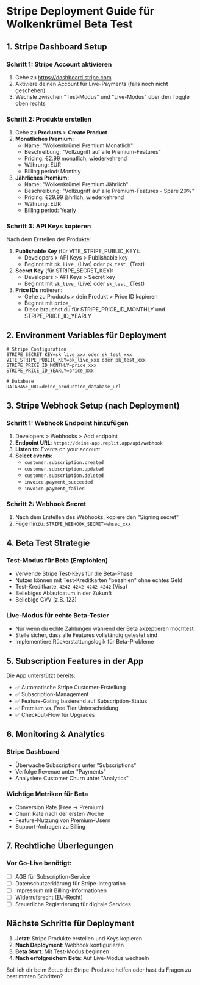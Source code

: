 # Stripe Deployment Guide für Wolkenkrümel Beta Test

## 1. Stripe Dashboard Setup

### Schritt 1: Stripe Account aktivieren
1. Gehe zu https://dashboard.stripe.com
2. Aktiviere deinen Account für Live-Payments (falls noch nicht geschehen)
3. Wechsle zwischen "Test-Modus" und "Live-Modus" über den Toggle oben rechts

### Schritt 2: Produkte erstellen
1. Gehe zu **Products** > **Create Product**
2. **Monatliches Premium:**
   - Name: "Wolkenkrümel Premium Monatlich"
   - Beschreibung: "Vollzugriff auf alle Premium-Features"
   - Pricing: €2.99 monatlich, wiederkehrend
   - Währung: EUR
   - Billing period: Monthly
3. **Jährliches Premium:**
   - Name: "Wolkenkrümel Premium Jährlich" 
   - Beschreibung: "Vollzugriff auf alle Premium-Features - Spare 20%"
   - Pricing: €29.99 jährlich, wiederkehrend
   - Währung: EUR
   - Billing period: Yearly

### Schritt 3: API Keys kopieren
Nach dem Erstellen der Produkte:
1. **Publishable Key** (für VITE_STRIPE_PUBLIC_KEY):
   - Developers > API Keys > Publishable key
   - Beginnt mit `pk_live_` (Live) oder `pk_test_` (Test)
2. **Secret Key** (für STRIPE_SECRET_KEY):
   - Developers > API Keys > Secret key  
   - Beginnt mit `sk_live_` (Live) oder `sk_test_` (Test)
3. **Price IDs** notieren:
   - Gehe zu Products > dein Produkt > Price ID kopieren
   - Beginnt mit `price_`
   - Diese brauchst du für STRIPE_PRICE_ID_MONTHLY und STRIPE_PRICE_ID_YEARLY

## 2. Environment Variables für Deployment

```env
# Stripe Configuration
STRIPE_SECRET_KEY=sk_live_xxx oder sk_test_xxx
VITE_STRIPE_PUBLIC_KEY=pk_live_xxx oder pk_test_xxx
STRIPE_PRICE_ID_MONTHLY=price_xxx
STRIPE_PRICE_ID_YEARLY=price_xxx

# Database
DATABASE_URL=deine_production_database_url
```

## 3. Stripe Webhook Setup (nach Deployment)

### Schritt 1: Webhook Endpoint hinzufügen
1. Developers > Webhooks > Add endpoint
2. **Endpoint URL**: `https://deine-app.replit.app/api/webhook`
3. **Listen to**: Events on your account
4. **Select events**:
   - `customer.subscription.created`
   - `customer.subscription.updated` 
   - `customer.subscription.deleted`
   - `invoice.payment_succeeded`
   - `invoice.payment_failed`

### Schritt 2: Webhook Secret
1. Nach dem Erstellen des Webhooks, kopiere den "Signing secret"
2. Füge hinzu: `STRIPE_WEBHOOK_SECRET=whsec_xxx`

## 4. Beta Test Strategie

### Test-Modus für Beta (Empfohlen)
- Verwende Stripe Test-Keys für die Beta-Phase
- Nutzer können mit Test-Kreditkarten "bezahlen" ohne echtes Geld
- Test-Kreditkarte: `4242 4242 4242 4242` (Visa)
- Beliebiges Ablaufdatum in der Zukunft
- Beliebige CVV (z.B. 123)

### Live-Modus für echte Beta-Tester
- Nur wenn du echte Zahlungen während der Beta akzeptieren möchtest
- Stelle sicher, dass alle Features vollständig getestet sind
- Implementiere Rückerstattungslogik für Beta-Probleme

## 5. Subscription Features in der App

Die App unterstützt bereits:
- ✅ Automatische Stripe Customer-Erstellung
- ✅ Subscription-Management
- ✅ Feature-Gating basierend auf Subscription-Status
- ✅ Premium vs. Free Tier Unterscheidung
- ✅ Checkout-Flow für Upgrades

## 6. Monitoring & Analytics

### Stripe Dashboard
- Überwache Subscriptions unter "Subscriptions"
- Verfolge Revenue unter "Payments"
- Analysiere Customer Churn unter "Analytics"

### Wichtige Metriken für Beta
- Conversion Rate (Free → Premium)
- Churn Rate nach der ersten Woche
- Feature-Nutzung von Premium-Usern
- Support-Anfragen zu Billing

## 7. Rechtliche Überlegungen

### Vor Go-Live benötigt:
- [ ] AGB für Subscription-Service
- [ ] Datenschutzerklärung für Stripe-Integration  
- [ ] Impressum mit Billing-Informationen
- [ ] Widerrufsrecht (EU-Recht)
- [ ] Steuerliche Registrierung für digitale Services

## Nächste Schritte für Deployment

1. **Jetzt**: Stripe Produkte erstellen und Keys kopieren
2. **Nach Deployment**: Webhook konfigurieren
3. **Beta Start**: Mit Test-Modus beginnen
4. **Nach erfolgreichem Beta**: Auf Live-Modus wechseln

Soll ich dir beim Setup der Stripe-Produkte helfen oder hast du Fragen zu bestimmten Schritten?